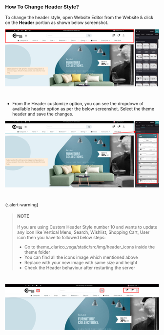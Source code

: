 
### How To Change Header Style?



To change the header style, open Website Editor from the Website & click on the **Header** portion as shown below screenshot.


![](./images/3-1.png)


 


* From the Header customize option, you can see the dropdown of available header option as per the below screenshot. Select the theme header and save the changes.


![](./images/3-2.png)


 



{:.alert-warning} 
> 
> #### NOTE
> 
> If you are using Custom Header Style number 10 and wants to update any icon like Vertical Menu, Search, Wishlist, Shopping Cart, User icon then you have to followed below steps:
> 
> 
> * Go to theme\_clarico\_vega/static/src/img/header\_icons inside the theme folder
> * You can find all the icons image which mentioned above
> * Replace with your new image with same size and height
> * Check the Header behaviour after restarting the server
> 
> 
> 


 


![](./images/3-3.png)


 




